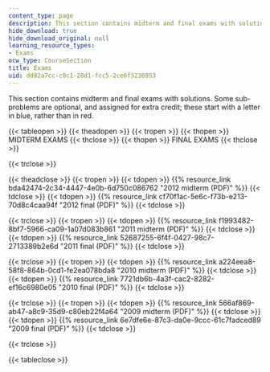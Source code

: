 ```yaml
---
content_type: page
description: This section contains midterm and final exams with solutions.
hide_download: true
hide_download_original: null
learning_resource_types:
- Exams
ocw_type: CourseSection
title: Exams
uid: dd82a7cc-c0c1-28d1-fcc5-2ce6f5236953
---
```


This section contains midterm and final exams with solutions. Some sub-problems are optional, and assigned for extra credit; these start with a letter in blue, rather than in red.

{{< tableopen >}}
{{< theadopen >}}
{{< tropen >}}
{{< thopen >}}
MIDTERM EXAMS
{{< thclose >}}
{{< thopen >}}
FINAL EXAMS
{{< thclose >}}

{{< trclose >}}

{{< theadclose >}}
{{< tropen >}}
{{< tdopen >}}
{{% resource_link bda42474-2c34-4447-4e0b-6d750c086762 "2012 midterm (PDF)" %}}
{{< tdclose >}}
{{< tdopen >}}
{{% resource_link cf70f1ac-5e6c-f73b-e213-70d8c4caa94f "2012 final (PDF)" %}}
{{< tdclose >}}

{{< trclose >}}
{{< tropen >}}
{{< tdopen >}}
{{% resource_link f1993482-8bf7-5966-ca09-1a07d083b861 "2011 midterm (PDF)" %}}
{{< tdclose >}}
{{< tdopen >}}
{{% resource_link 52687255-6f4f-0427-98c7-2713389b2e6d "2011 final (PDF)" %}}
{{< tdclose >}}

{{< trclose >}}
{{< tropen >}}
{{< tdopen >}}
{{% resource_link a224eea8-58f8-864b-0cd1-fe2ea078bda8 "2010 midterm (PDF)" %}}
{{< tdclose >}}
{{< tdopen >}}
{{% resource_link 7721db6b-4a3f-cac2-8282-ef16c6980e05 "2010 final (PDF)" %}}
{{< tdclose >}}

{{< trclose >}}
{{< tropen >}}
{{< tdopen >}}
{{% resource_link 566af869-ab47-a8c9-35d9-c80eb22f4a64 "2009 midterm (PDF)" %}}
{{< tdclose >}}
{{< tdopen >}}
{{% resource_link 6e7dfe6e-87c3-da0e-9ccc-61c7fadced89 "2009 final (PDF)" %}}
{{< tdclose >}}

{{< trclose >}}

{{< tableclose >}}
